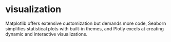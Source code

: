 # visualization

Matplotlib offers extensive customization but demands more code, Seaborn simplifies statistical plots with built-in themes, and Plotly excels at creating dynamic and interactive visualizations.
